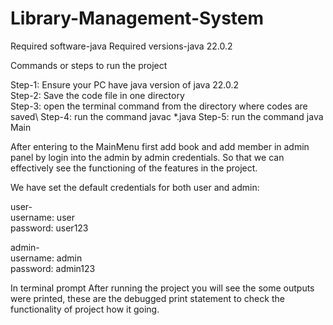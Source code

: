 # Library-Management-System

Required software-java
Required versions-java 22.0.2

Commands or steps to run the project

 Step-1: Ensure your PC have java version of java 22.0.2\
 Step-2: Save the code file in one directory\
 Step-3: open the terminal command from the directory where codes are saved\ 
 Step-4: run the command javac *.java
 Step-5: run the command java Main

After entering to the MainMenu first add book and add member in admin panel by login into the admin by admin credentials. So that we can effectively see the functioning of the features in the project.

We have set the default credentials for both user and admin:

 user-\
 username: user\
 password: user123

 admin-\
 username: admin\
 password: admin123
 
In terminal prompt After running the project you will see the some outputs were printed, these are the debugged print statement to check the functionality of 
project how it going.
